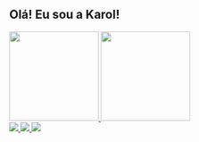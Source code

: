 ## Olá! Eu sou a Karol!

<div>
  <a href="https://github.com/Karolvaz">
    
  <img height="160em" src="https://github-readme-stats.vercel.app/api?username=Karolvaz&show_icons=true&theme=dracula" />
  <img height="160em" src="https://github-readme-stats.vercel.app/api/top-langs/?username=Karolvaz&layout=compact&langs_count=16&theme=dracula" />
</div>
  
<div>
  <a href="https://www.linkedin.com/in/karolinelemesvaz/" target="_blank">
    <img src="https://img.shields.io/badge/LinkedIn-0077B5?style=for-the-badge&logo=linkedin&logoColor=white" target="_blank">
  </a>
  <a href="mailto:karolinelemesvaz@gmail.com target="_blank">
    <img src="https://img.shields.io/badge/Gmail-D14836?style=for-the-badge&logo=gmail&logoColor=white" target="_blank">
  </a>
  <a href="https://www.instagram.com/karol_vaaz/" target="_blank">
    <img src="https://img.shields.io/badge/Instagram-E4405F?style=for-the-badge&logo=instagram&logoColor=white" target="_blank">
  </a>
</div>
